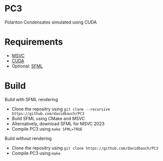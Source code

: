 # PC3
Polariton Condensates simulated using CUDA

# Requirements
- [MSVC](https://visualstudio.microsoft.com/de/downloads/)
- [CUDA](https://developer.nvidia.com/cuda-downloads)
- Optional: [SFML](https://www.sfml-dev.org/download.php)

# Build
Build with SFML rendering
- Clone the repositry using `git clone --recursive https://github.com/davidbauch/PC3`
- Build SFML using CMake and MSVC
- Alternatively, download SFML for MSVC 2023
- Compile PC3 using `make SFML=TRUE`

Build without rendering
- Clone the repositry using `git clone https://github.com/davidbauch/PC3`
- Compile PC3 using `make`
